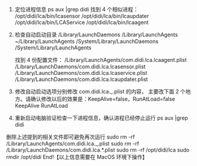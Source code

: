 1. 定位进程信息 ps aux |grep didi
   找到 4 个相似进程：
   /opt/didi/lca/bin/lcasensor
   /opt/didi/lca/bin/lcaupdater
   /opt/didi/lca/bin/LCAService
   /opt/didi/lca/bin/lcaagent

2. 检查自动启动目录
   /Library/LaunchDaemons
   /Library/LaunchAgents
   ~/Library/LaunchAgents
   /System/Library/LaunchDaemons
   /System/Library/LaunchAgents

   找到 4 份配置文件：
   /Library/LaunchAgents/com.didi.lca.lcaagent.plist
   /Library/LaunchDaemons/com.didi.lca.lcasensor.plist
   /Library/LaunchDaemons/com.didi.lca.lcaservice.plist
   /Library/LaunchDaemons/com.didi.lca.lcaupdater.plist

3. 修改自动启动选项分别修改 com.didi.lca.\_.plist 的内容，
   主要改下面 2 个地方。请确认修改以后的效果是：KeepAlive=false，RunAtLoad=false
   <key>KeepAlive</key>
   <false/>
   <key>RunAtLoad</key>
   <false/>
4. 重新启动电脑验证检查一下进程信息，确认进程已经停止运行 ps aux |grep didi

删除上述提到的相关文件即可避免再次运行
sudo rm -rf /Library/LaunchAgents/com.didi.lca.\_.plist
sudo rm -rf /Library/LaunchDaemons/com.didi.lca.\*.plist
sudo rm -rf /opt/didi/lca
sudo rmdir /opt/didi
End!【以上信息需要在 MacOS 环境下操作】
